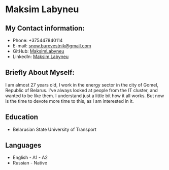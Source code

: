 # Maksim Labyneu
## My Contact information:
* Phone: +375447840114
* E-mail: snow.burevestnik@gmail.com
* GitHub: [MaksimLabyneu](https://github.com/MaksimLabyneu)
* LinkedIn: [Maksim Labyneu](https://www.linkedin.com/in/maksim-labyneu-895996245/)
## Briefly About Myself:
I am almost 27 years old, I work in the energy sector in the city of Gomel, Republic of Belarus. I've always looked at people from the IT cluster, and wanted to be like them. I understand just a little bit how it all works. But now is the time to devote more time to this, as I am interested in it.
## Education
* Belarusian State University of Transport
## Languages
* English - A1 - A2
* Russian - Native
